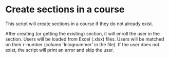 # Create sections in a course
This script will create sections in a course if they do not already exist.

After creating (or getting the existing) section, it will enroll the user in the section. Users will be loaded from Excel (.xlsx) files. 
Users will be matched on their r-number (column 'Inlognummer' in the file). If the user does not exist, the script will print an error and skip the user.